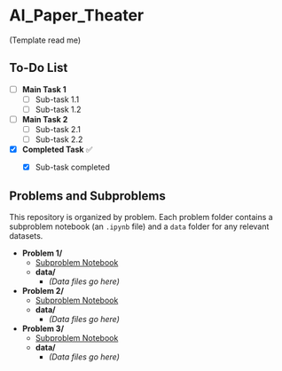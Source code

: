 # AI_Paper_Theater

(Template read me) 


## To-Do List

- [ ] **Main Task 1**
  - [ ] Sub-task 1.1
  - [ ] Sub-task 1.2
- [ ] **Main Task 2**
  - [ ] Sub-task 2.1
  - [ ] Sub-task 2.2
- [x] **Completed Task** ✅
  - [x] Sub-task completed


## Problems and Subproblems

This repository is organized by problem. Each problem folder contains a subproblem notebook (an `.ipynb` file) and a `data` folder for any relevant datasets.

- **Problem 1/**
  - [Subproblem Notebook](./Problem1/subproblem.ipynb)
  - **data/**
    - *(Data files go here)*
- **Problem 2/**
  - [Subproblem Notebook](./Problem2/subproblem.ipynb)
  - **data/**
    - *(Data files go here)*
- **Problem 3/**
  - [Subproblem Notebook](./Problem3/subproblem.ipynb)
  - **data/**
    - *(Data files go here)*
